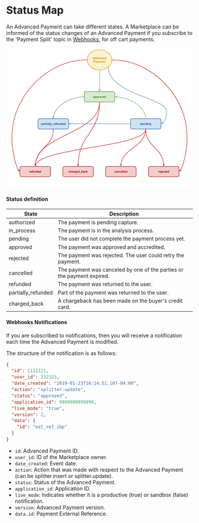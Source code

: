 ﻿# Status Map

An Advanced Payment can take different states.
A Marketplace can be informed of the status changes of an Advanced Payment if you subscribe to the 'Payment Split' topic in [Webhooks](https://www.mercadopago.com/mla/account/webhooks), for off cart payments.

![Status map](/images/advanced-payments/advanced-payments-status-map.png)

#### Status definition

State               |Description                                                            |
--------------------|-----------------------------------------------------------------------|
authorized          |The payment is pending capture.                                        |
in_process          |The payment is in the analysis process.                                |
pending             |The user did not complete the payment process yet.                     |
approved            |The payment was approved and accredited.                               |
rejected            |The payment was rejected. The user could retry the payment.            |
cancelled           |The payment was canceled by one of the parties or the payment expired. |
refunded            |The payment was returned to the user.                                  |
partially_refunded  |Part of the payment was returned to the user.                          |
charged_back        |A chargeback has been made on the buyer's credit card.                 |

#### Webhooks Notifications

If you are subscribed to notifications, then you will receive a notification each time the Advanced Payment is modified.

The structure of the notification is as follows:

```json
{
  "id": 1111111,
  "user_id": 232323,
  "date_created": "2019-01-23T16:14:51.107-04:00",
  "action": "splitter.update",
  "status": "approved",
  "application_id": 9999999999999,
  "live_mode": "true",
  "version": 2,
  "data": {
    "id": "ext_ref_ibp"
  }
}
```

* `id`: Advanced Payment ID.
* `user_id`: ID of the Marketplace owner.
* `date_created`: Event date.
* `action`: Action that was made with respect to the Advanced Payment (can be splitter.insert or splitter.update).
* `status`: Status of the Advanced Payment.
* `application_id`: Application ID.
* `live_mode`: Indicates whether it is a productive (true) or sandbox (false) notification.
* `version`: Advanced Payment version.
* `data.id`: Payment External Reference.
